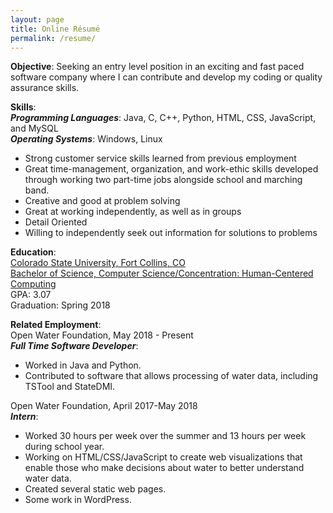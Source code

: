 ```yaml
---
layout: page
title: Online Résumé
permalink: /resume/
---
```


**Objective**: Seeking an entry level position in an exciting and fast paced software company where I can contribute and develop my coding or quality assurance skills.

**Skills**:  
***Programming Languages***: Java, C, C++, Python, HTML, CSS, JavaScript, and MySQL  
***Operating Systems***: Windows, Linux
* Strong customer service skills learned from previous employment
* Great time-management, organization, and work-ethic skills developed through working two part-time jobs alongside school and marching band.
* Creative and good at problem solving
* Great at working independently, as well as in groups
* Detail Oriented
* Willing to independently seek out information for solutions to problems

**Education**:  
[Colorado State University, Fort Collins, CO](https://www.colostate.edu/)  
[Bachelor of Science, Computer Science/Concentration: Human-Centered Computing ](https://www.cs.colostate.edu/cstop/csacademics/csdegrees/csbachelors/hccmajor.php)  
GPA: 3.07  
Graduation: Spring 2018

**Related Employment**:  
Open Water Foundation, May 2018 - Present  
***Full Time Software Developer***:   
* Worked in Java and Python.
* Contributed to software that allows processing of water data, including TSTool and StateDMI.

Open Water Foundation, April 2017-May 2018  
***Intern***:
* Worked 30 hours per week over the summer and 13 hours per week during school year.
* Working on HTML/CSS/JavaScript to create web visualizations that enable those who make decisions about water to better understand water data.
* Created several static web pages.
* Some work in WordPress.
